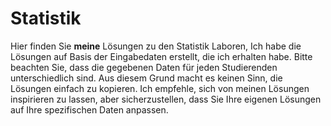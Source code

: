 # Statistik

Hier finden Sie **meine** Lösungen zu den Statistik Laboren,
Ich habe die Lösungen auf Basis der Eingabedaten erstellt, die ich erhalten habe. 
Bitte beachten Sie, dass die gegebenen Daten für jeden Studierenden unterschiedlich sind. 
Aus diesem Grund macht es keinen Sinn, die Lösungen einfach zu kopieren. 
Ich empfehle, sich von meinen Lösungen inspirieren zu lassen, aber sicherzustellen, dass Sie Ihre eigenen Lösungen auf Ihre spezifischen Daten anpassen.
